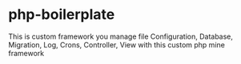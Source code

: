 # php-boilerplate
This is custom framework you manage file Configuration, Database, Migration, Log, Crons, Controller, View with this custom php mine framework 
